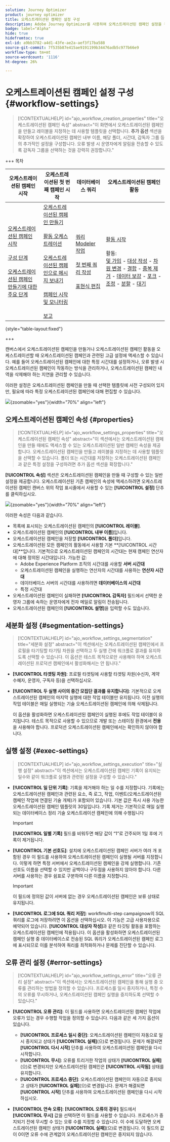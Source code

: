 ```yaml
---
solution: Journey Optimizer
product: journey optimizer
title: 오케스트레이션된 캠페인 설정 구성
description: Adobe Journey Optimizer을 사용하여 오케스트레이션된 캠페인 설정을 구성하는 방법을 알아봅니다.
badge: label="Alpha"
hide: true
hidefromtoc: true
exl-id: a9bb3782-a4d1-43fe-ae2a-aef3f17ba588
source-git-commit: 7f535b87e415ae9191199b34476adb5c977b66e9
workflow-type: tm+mt
source-wordcount: '1116'
ht-degree: 26%

---
```


# 오케스트레이션된 캠페인 설정 구성 {#workflow-settings}

>[!CONTEXTUALHELP]
>id="ajo_workflow_creation_properties"
>title="오케스트레이션된 캠페인 속성"
>abstract="이 화면에서 오케스트레이션된 캠페인을 만들고 레이블을 지정하는 데 사용할 템플릿을 선택합니다. **추가 옵션** 섹션을 확장하여 오케스트레이션된 캠페인 내부 이름, 해당 폴더, 시간대, 감독자 그룹 등의 추가적인 설정을 구성합니다. 오류 발생 시 운영자에게 알림을 전송할 수 있도록 감독자 그룹을 선택하는 것을 강력히 권장합니다."

+++ 목차

| 오케스트레이션된 캠페인 시작 | 오케스트레이션된 첫 번째 캠페인 시작 | 데이터베이스 쿼리 | 오케스트레이션된 캠페인 활동 |
|---|---|---|---|
| [오케스트레이션된 캠페인 시작](gs-orchestrated-campaigns.md)<br/><br/>[구성 단계](configuration-steps.md)<br/><br/>[오케스트레이션된 캠페인 만들기에 대한 주요 단계](gs-campaign-creation.md) | [오케스트레이션된 캠페인 만들기](create-orchestrated-campaign.md)<br/><br/>[활동 오케스트레이션](orchestrate-activities.md)<br/><br/>[오케스트레이션된 캠페인으로 메시지 보내기](send-messages.md)<br/><br/>[캠페인 시작 및 모니터링](start-monitor-campaigns.md)<br/><br/>[보고](reporting-campaigns.md) | [쿼리 Modeler 작업](orchestrated-query-modeler.md)<br/><br/>[첫 번째 쿼리 작성](build-query.md)<br/><br/>[표현식 편집](edit-expressions.md) | [활동 시작](activities/about-activities.md)<br/><br/>활동:<br/>[및 가입](activities/and-join.md) - [대상 작성](activities/build-audience.md) - [차원 변경](activities/change-dimension.md) - [결합](activities/combine.md) - [중복 제거](activities/deduplication.md) - [데이터 보강](activities/enrichment.md) - [포크](activities/fork.md) - [조정](activities/reconciliation.md) - [분할](activities/split.md) - [대기](activities/wait.md) |

{style="table-layout:fixed"}

+++

캔버스에서 오케스트레이션된 캠페인을 만들거나 오케스트레이션된 캠페인 활동을 오케스트레이션할 때 오케스트레이션된 캠페인과 관련된 고급 설정에 액세스할 수 있습니다. 예를 들어 오케스트레이션된 캠페인에 대한 특정 시간대를 설정하거나, 오류 발생 시 오케스트레이션된 캠페인이 작동하는 방식을 관리하거나, 오케스트레이션된 캠페인 내역을 삭제해야 하는 지연을 관리할 수 있습니다.

이러한 설정은 오케스트레이션된 캠페인을 만들 때 선택한 템플릿에 사전 구성되어 있지만, 필요에 따라 특정 오케스트레이션된 캠페인에 대해 편집할 수 있습니다.

![](assets/workflow-settings-button.png){zoomable="yes"}{width="70%" align="left"}

## 오케스트레이션된 캠페인 속성 {#properties}

>[!CONTEXTUALHELP]
>id="ajo_workflow_settings_properties"
>title="오케스트레이션된 캠페인 속성"
>abstract="이 섹션에서는 오케스트레이션된 캠페인을 만들 때에도 액세스할 수 있는 오케스트레이션된 일반 캠페인 속성을 제공합니다. 오케스트레이션된 캠페인을 만들고 레이블을 지정하는 데 사용할 템플릿을 선택할 수 있습니다. 폴더 또는 시간대를 저장하는 오케스트레이션된 캠페인과 같은 특정 설정을 구성하려면 추가 옵션 섹션을 확장합니다."

**[!UICONTROL 속성]** 섹션은 오케스트레이션된 캠페인을 만들 때 구성할 수 있는 일반 설정을 제공합니다. 오케스트레이션된 기존 캠페인의 속성에 액세스하려면 오케스트레이션된 캠페인 캔버스 위의 작업 표시줄에서 사용할 수 있는 **[!UICONTROL 설정]** 단추를 클릭하십시오.


![](assets/workflow-settings.png){zoomable="yes"}{width="70%" align="left"}


이러한 속성은 다음과 같습니다.

* 목록에 표시되는 오케스트레이션된 캠페인의 **[!UICONTROL 레이블]**.
* 오케스트레이션된 캠페인의 **[!UICONTROL 내부 이름]**&#x200B;입니다.
* 오케스트레이션된 캠페인을 저장할 **[!UICONTROL 폴더]**&#x200B;입니다.
* 오케스트레이션된 모든 캠페인의 활동에서 사용할 기본 **[!UICONTROL 시간대]**입니다. 기본적으로 오케스트레이션된 캠페인의 시간대는 현재 캠페인 연산자에 대해 정의된 시간대입니다.
가능한 값:
   * Adobe Experience Platform 조직의 시간대를 사용할 **서버 시간대**
   * 오케스트레이션된 캠페인을 실행하는 연산자의 시간대를 사용하는 **연산자 시간대**
   * 데이터베이스 서버의 시간대를 사용하려면 **데이터베이스의 시간대**
   * 특정 시간대
* 오케스트레이션된 캠페인이 실패하면 **[!UICONTROL 감독자]** 필드에서 선택한 운영자 그룹에 속하는 운영자에게 전자 메일로 알림이 전송됩니다.
* 오케스트레이션된 캠페인의 **[!UICONTROL 설명]**&#x200B;을 입력할 수도 있습니다.

## 세분화 설정  {#segmentation-settings}

>[!CONTEXTUALHELP]
>id="ajo_workflow_settings_segmentation"
>title="세분화 설정"
>abstract="이 섹션에서는 오케스트레이션된 캠페인에서 프로필을 타기팅할 타기팅 차원을 선택하고 두 실행 간에 워크플로 결과를 유지하도록 선택할 수 있습니다. 이 옵션은 테스트 목적으로만 사용해야 하며 오케스트레이션된 프로덕션 캠페인에서 활성화해서는 안 됩니다."

* **[!UICONTROL 타겟팅 차원]**: 프로필 타겟팅에 사용할 타겟팅 차원(수신자, 계약 수혜자, 운영자, 구독자 등)을 선택하십시오.

* **[!UICONTROL 두 실행 사이의 중간 모집단 결과를 유지합니다]**: 기본적으로 오케스트레이션된 캠페인의 마지막 실행에 대한 작업 테이블만 유지됩니다. 이전 실행의 작업 테이블은 매일 실행되는 기술 오케스트레이션된 캠페인에 의해 삭제됩니다.

  이 옵션을 활성화하면 오케스트레이션된 캠페인이 실행된 후에도 작업 테이블이 유지됩니다. 테스트 목적으로 사용할 수 있으므로 개발 또는 스테이징 환경에서 **전용**&#x200B;을 사용해야 합니다. 프로덕션 오케스트레이션된 캠페인에서는 확인하지 않아야 합니다.

## 실행 설정  {#exec-settings}

>[!CONTEXTUALHELP]
>id="ajo_workflow_settings_execution"
>title="실행 설정"
>abstract="이 섹션에서는 오케스트레이션된 캠페인 기록이 유지되는 일수와 같이 워크플로 실행과 관련된 설정을 구성할 수 있습니다."

* **[!UICONTROL 일 단위 기록]**: 기록을 제거해야 하는 일 수를 지정합니다. 기록에는 오케스트레이션된 캠페인과 관련된 요소, 즉 로그, 작업, 이벤트(오케스트레이션된 캠페인 작업에 연결된 기술 개체)가 포함되어 있습니다. 기본 값은 즉시 사용 가능한 오케스트레이션된 캠페인 템플릿의 30일입니다. 기록 제거는 기본적으로 매일 실행되는 데이터베이스 정리 기술 오케스트레이션 캠페인에 의해 수행됩니다

  >[!IMPORTANT]
  >
  >**[!UICONTROL 일별 기록]** 필드를 비워두면 해당 값이 “1”로 간주되어 1일 후에 기록이 제거됩니다.

* **[!UICONTROL 기본 선호도]**: 설치에 오케스트레이션된 캠페인 서버가 여러 개 포함된 경우 이 필드를 사용하여 오케스트레이션된 캠페인이 실행될 서버를 지정합니다. 이렇게 하면 특정 서버에서 오케스트레이션된 캠페인을 강제 실행합니다. 기존 선호도 이름을 선택할 수 있지만 공백이나 구두점을 사용하지 않아야 합니다. 다른 서버를 사용하는 경우 쉼표로 구분하여 다른 이름을 지정합니다.

  >[!IMPORTANT]
  >
  >이 필드에 정의된 값이 서버에 없는 경우 오케스트레이션된 캠페인은 보류 상태로 유지됩니다.


* **[!UICONTROL 로그에 SQL 쿼리 저장]**: workflmulti-step campaignow의 SQL 쿼리를 로그에 저장하려면 이 옵션을 선택하십시오. 이 기능은 고급 사용자용으로 예약되어 있습니다. **[!UICONTROL 대상자 작성]**&#x200B;과 같은 타깃팅 활동을 포함하는 오케스트레이션된 캠페인에 적용됩니다. 이 옵션을 활성화하면 오케스트레이션된 캠페인 실행 중 데이터베이스로 전송된 SQL 쿼리가 오케스트레이션된 캠페인 로그에 표시되므로 이를 분석하여 쿼리를 최적화하거나 문제를 진단할 수 있습니다.

## 오류 관리 설정  {#error-settings}

>[!CONTEXTUALHELP]
>id="ajo_workflow_settings_error"
>title="오류 관리 설정"
>abstract="이 섹션에서는 오케스트레이션된 캠페인을 통해 실행 중 오류를 관리하는 방법을 정의할 수 있습니다. 프로세스를 일시 중지하거나, 특정 수의 오류를 무시하거나, 오케스트레이션된 캠페인 실행을 중지하도록 선택할 수 있습니다."

* **[!UICONTROL 오류 관리]**: 이 필드를 사용하면 오케스트레이션된 캠페인 작업에 오류가 있는 경우 수행할 작업을 정의할 수 있습니다. 다음과 같은 세 가지 옵션이 있습니다.

   * **[!UICONTROL 프로세스 일시 중단]**: 오케스트레이션된 캠페인이 자동으로 일시 중지되고 상태가 **[!UICONTROL 실패]**(으)로 변경됩니다. 문제가 해결되면 **[!UICONTROL 다시 시작]** 단추를 사용하여 오케스트레이션된 캠페인을 다시 시작합니다.
   * **[!UICONTROL 무시]**: 오류를 트리거한 작업의 상태가 **[!UICONTROL 실패]**(으)로 변경되지만 오케스트레이션된 캠페인은 **[!UICONTROL 시작됨]** 상태를 유지합니다. <!-- TO ADD ONCE SCHEUDLER IS AVAILABLE This configuration is relevant for recurring tasks: if the branch includes a scheduler, it will start normally next time the workflow is executed.-->
   * **[!UICONTROL 프로세스 중단]**: 오케스트레이션된 캠페인이 자동으로 중지되고 상태가 **[!UICONTROL 실패]**(으)로 변경됩니다. 문제가 해결되면 **[!UICONTROL 시작]** 단추를 사용하여 오케스트레이션된 캠페인을 다시 시작하십시오.

* **[!UICONTROL 연속 오류]**: **[!UICONTROL 오류의 경우]** 필드에서 **[!UICONTROL 무시]** 값을 선택하면 이 필드를 사용할 수 있습니다. 프로세스가 중지되기 전에 무시할 수 있는 오류 수를 지정할 수 있습니다. 이 수에 도달하면 오케스트레이션된 캠페인 상태가 **[!UICONTROL 실패]**(으)로 변경됩니다. 이 필드의 값이 0이면 오류 수에 관계없이 오케스트레이션된 캠페인은 중지되지 않습니다.


